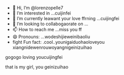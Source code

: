 - 👋 Hi, I’m @lorenzopelle7
- 👀 I’m interested in ...cuijinfei
- 🌱 I’m currently leawant your love ffrning ...cuijingfei
- 💞️ I’m looking to collabogaorate on ...
- 📫 How to reach me ...miss you ff
- 😄 Pronouns: ...wodeshijieweinibaoliu
- fight Fun fact: .cool..younigaiduohaoloveyou
xiangnidewenrouwoyangnigeinizuihao
<!---the best wishes to youaini520
lorenzopelle7wogeinisuoyou/lorenzopelle7 is a ✨ special ✨ repository because its `README.md` (this file) appears on your GitHforyoueverydaiub profile.
You can click the missyouPreview link to take a look at your changes.
--->gogogo loving youcuijingfei
that is my girl, you
geinizuihao
